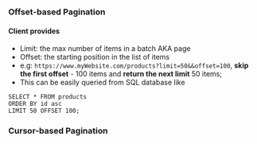 ### Offset-based Pagination
#### Client provides
- Limit: the max number of items in a batch AKA page
- Offset: the starting position in the list of items
- e.g: `https://www.myWebsite.com/products?limit=50&&offset=100`, **skip the first offset** - 100 items and **return the next limit** 50 items;
- This can be easily queried from SQL database like
```
SELECT * FROM products
ORDER BY id asc
LIMIT 50 OFFSET 100;
```
### Cursor-based Pagination
<!--stackedit_data:
eyJoaXN0b3J5IjpbMTM5MjYwNDM4MF19
-->